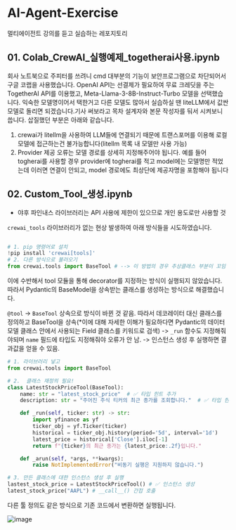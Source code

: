 # AI-Agent-Exercise
멀티에이전트 강의를 듣고 실습하는 레포지토리

## 01. Colab_CrewAI_실행예제_togetherai사용.ipynb
회사 노트북으로 주피터를 쓰려니 cmd 대부분의 기능이 보안프로그램으로 차단되어서 구글 코랩을 사용했습니다. OpenAI API는 선결제가 필요하여 무료 크레딧을 주는 TogetherAI API를 이용했고, Meta-Llama-3-8B-Instruct-Turbo 모델을 선택했습니다. 익숙한 모델명이어서 택한거고 다른 모델도 많아서 실습하실 땐 liteLLM에서 값싼 모델로 돌리면 되겠습니다.기사 써보라고 목차 설계자와 본문 작성자를 둬서 시켜보니 씁니다.
삽질했던 부분은 아래와 같습니다.
1. crewai가 litellm을 사용하여 LLM들에 연결되기 때문에 트랜스포머를 이용해 로컬 모델에 접근하는건 불가능합니다(litellm 목록 내 모델만 사용 가능)
2. Provider 제공 오류는 모델 경로를 상세히 지정해주어야 됩니다. 예를 들어 togherai를 사용할 경우 provider에 togherai를 적고 model에는 모델명만 적었는데 이러면 연결이 안되고, model 경로에도 최상단에 제공자명을 포함해야 됩니다
## 02. Custom_Tool_생성.ipynb
- 야후 파인내스 라이브러리는 API 사용에 제한이 있으므로 개인 용도로만 사용할 것

`crewai_tools` 라이브러리가 없는 현상 발생하여 아래 방식들을 시도하였습니다.

```python

# 1. pip 명령어로 설치
!pip install 'crewai[tools]'
# 2. 다른 방식으로 불러오기
from crewai.tools import BaseTool # --> 이 방법의 경우 추상클래스 부분이 꼬임
```
이에 수반해서 tool 모듈을 통해 decorator를 지정하는 방식이 실행되지 않았습니다. 따라서 Pydantic의 BaseModel을 상속받는 클래스를 생성하는 방식으로 해결했습니다.

`@tool` → `BaseTool` 상속으로 방식이 바뀐 것 같음. 따라서 데코레이터 대신 클래스를 정의하고 BaseTool을 상속(*이에 대해 자세한 이해가 필요하다면 Pydantic의 데이터 모델 클래스 안에서 사용되는 Field 클래스를 키워드로 검색) -> `_run` 함수도 지정해줘야되며 `name` 필드에 타입도 지정해줘야 오류가 안 남. -> 인스턴스 생성 후 실행하면 결과값을 얻을 수 있음.

```python
# 1. 라이브러리 넣고
from crewai.tools import BaseTool

# 2.  클래스 재정의 필요!
class LatestStockPriceTool(BaseTool):
    name: str = "latest_stock_price"  # ✅ 타입 힌트 추가
    description: str = "주어진 주식 티커의 최근 종가를 조회합니다."  # ✅ 타입 힌트 추가

    def _run(self, ticker: str) -> str:
        import yfinance as yf
        ticker_obj = yf.Ticker(ticker)
        historical = ticker_obj.history(period='5d', interval='1d')
        latest_price = historical['Close'].iloc[-1]
        return f"{ticker}의 최근 종가는 {latest_price:.2f}입니다."

    def _arun(self, *args, **kwargs):
        raise NotImplementedError("비동기 실행은 지원하지 않습니다.")

# 3. 만든 클래스에 대한 인스턴스 생성 후 실행
lastest_stock_price = LatestStockPriceTool() # ✅ 인스턴스 생성
latest_stock_price("AAPL") # __call__() 간접 호출
```
다른 툴 정의도 같은 방식으로 기존 코드에서 변환하면 실행됩니다.

![image](https://github.com/user-attachments/assets/f92acb55-57eb-4dc6-8e9c-a03ca1b61057)

